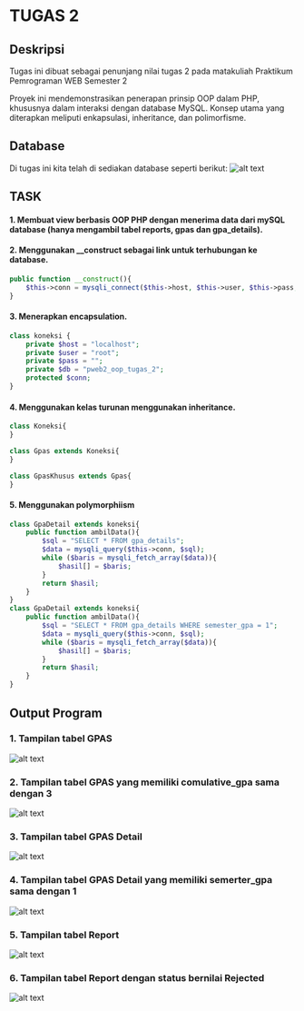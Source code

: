 # TUGAS 2
## Deskripsi
Tugas ini dibuat sebagai penunjang nilai tugas 2 pada matakuliah Praktikum Pemrograman WEB Semester 2

Proyek ini mendemonstrasikan penerapan prinsip OOP dalam PHP, khususnya dalam interaksi dengan database MySQL. Konsep utama yang diterapkan meliputi enkapsulasi, inheritance, dan polimorfisme.

## Database
Di tugas ini kita telah di sediakan database seperti berikut:
![alt text](assets/database.png)

## TASK
#### 1. Membuat view berbasis OOP PHP dengan menerima data dari mySQL database (hanya mengambil tabel reports, gpas dan gpa_details).
#### 2. Menggunakan __construct sebagai link untuk terhubungan ke database.
```php
public function __construct(){
    $this->conn = mysqli_connect($this->host, $this->user, $this->pass, $this->db);
}
```
#### 3. Menerapkan encapsulation.
```php
class koneksi {
    private $host = "localhost";  
    private $user = "root";       
    private $pass = "";          
    private $db = "pweb2_oop_tugas_2"; 
    protected $conn;
}
```
#### 4. Menggunakan kelas turunan menggunakan inheritance.
```php
class Koneksi{
}

class Gpas extends Koneksi{
}

class GpasKhusus extends Gpas{
}
```
#### 5. Menggunakan polymorphiism
```php
class GpaDetail extends koneksi{
    public function ambilData(){
        $sql = "SELECT * FROM gpa_details";
        $data = mysqli_query($this->conn, $sql);
        while ($baris = mysqli_fetch_array($data)){
            $hasil[] = $baris;
        }
        return $hasil;
    }
}
class GpaDetail extends koneksi{
    public function ambilData(){
        $sql = "SELECT * FROM gpa_details WHERE semester_gpa = 1";
        $data = mysqli_query($this->conn, $sql);
        while ($baris = mysqli_fetch_array($data)){
            $hasil[] = $baris;
        }
        return $hasil;
    }
}

```

## Output Program
### 1. Tampilan tabel GPAS
![alt text](assets/gpas.png)
### 2. Tampilan tabel GPAS yang memiliki comulative_gpa sama dengan 3
![alt text](assets/gpas_khusus.png)
### 3. Tampilan tabel GPAS Detail
![alt text](assets/gpa_detail.png)
### 4. Tampilan tabel GPAS Detail yang memiliki semerter_gpa sama dengan 1
![alt text](assets/gpa_detail_khusus.png)
### 5. Tampilan tabel Report
![alt text](assets/report.png)
### 6. Tampilan tabel Report dengan status bernilai Rejected
![alt text](assets/report_khusus.png)



